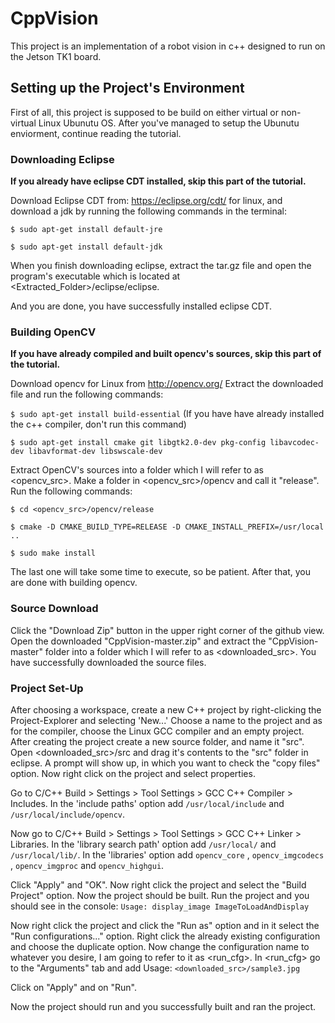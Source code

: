 # CppVision
This project is an implementation of a robot vision in c++ designed to run on the Jetson TK1 board.



## Setting up the Project's Environment

First of all, this project is supposed to be build on either virtual or non-virtual Linux Ubunutu OS.
After you've managed to setup the Ubunutu enviorment, continue reading the tutorial.


### Downloading Eclipse
**If you already have eclipse CDT installed, skip this part of the tutorial.**

Download Eclipse CDT from: https://eclipse.org/cdt/ for linux, and download a jdk by running the following commands in the terminal: 

`$ sudo apt-get install default-jre`

`$ sudo apt-get install default-jdk`

When you finish downloading eclipse, extract the tar.gz file and open the program's executable which is located at <Extracted_Folder>/eclipse/eclipse.

And you are done, you have successfully installed eclipse CDT.


### Building OpenCV
**If you have already compiled and built opencv's sources, skip this part of the tutorial.**

Download opencv for Linux from http://opencv.org/
Extract the downloaded file and run the following commands:

`$ sudo apt-get install build-essential` (If you have have already installed the c++ compiler, don't run this command)

`$ sudo apt-get install cmake git libgtk2.0-dev pkg-config libavcodec-dev libavformat-dev libswscale-dev`

Extract OpenCV's sources into a folder which I will refer to as <opencv_src>.
Make a folder in <opencv_src>/opencv and call it "release".
Run the following commands:

`$ cd <opencv_src>/opencv/release`

`$ cmake -D CMAKE_BUILD_TYPE=RELEASE -D CMAKE_INSTALL_PREFIX=/usr/local ..`

`$ sudo make install`

The last one will take some time to execute, so be patient.
After that, you are done with building opencv.


### Source Download

Click the "Download Zip" button in the upper right corner of the github view.
Open the downloaded "CppVision-master.zip" and extract the "CppVision-master" folder into a folder which I will refer to as 
<downloaded_src>.
You have successfully downloaded the source files.


### Project Set-Up

After choosing a workspace, create a new C++ project by right-clicking the Project-Explorer and selecting 'New...'
Choose a name to the project and as for the compiler, choose the Linux GCC compiler and an empty project.
After creating the project create a new source folder, and name it "src".
Open <downloaded_src>/src and drag it's contents to the "src" folder in eclipse.
A prompt will show up, in which you want to check the "copy files" option.
Now right click on the project and select properties.

Go to C/C++ Build > Settings > Tool Settings > GCC C++ Compiler > Includes. 
In the 'include paths' option add `/usr/local/include` and `/usr/local/include/opencv`.

Now go to C/C++ Build > Settings > Tool Settings > GCC C++ Linker > Libraries.
In the 'library search path' option add `/usr/local/` and `/usr/local/lib/`.
In the 'libraries' option add `opencv_core` , `opencv_imgcodecs` , `opencv_imgproc` and `opencv_highgui`.

Click "Apply" and "OK".
Now right click the project and select the "Build Project" option.
Now the project should be built.
Run the project and you should see in the console: `Usage: display_image ImageToLoadAndDisplay`

Now right click the project and click the "Run as" option and in it select the "Run configurations..." option.
Right click the already existing configuration and choose the duplicate option.
Now change the configuration name to whatever you desire, I am going to refer to it as <run_cfg>.
In <run_cfg> go to the "Arguments" tab and add Usage: `<downloaded_src>/sample3.jpg`

Click on "Apply" and on "Run".

Now the project should run and you successfully built and ran the project.
